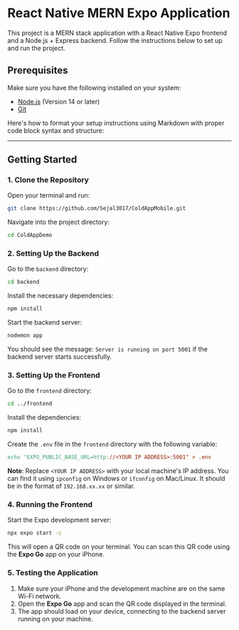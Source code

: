# React Native MERN Expo Application
This project is a MERN stack application with a React Native Expo frontend and a Node.js + Express backend. Follow the instructions below to set up and run the project.

## Prerequisites

Make sure you have the following installed on your system:

- [Node.js](https://nodejs.org/) (Version 14 or later)
- [Git](https://git-scm.com/)

Here's how to format your setup instructions using Markdown with proper code block syntax and structure:

---

## Getting Started

### 1. Clone the Repository

Open your terminal and run:

```bash
git clone https://github.com/Sejal3017/ColdAppMobile.git
```

Navigate into the project directory:

```bash
cd ColdAppDemo
```

### 2. Setting Up the Backend

Go to the `backend` directory:

```bash
cd backend
```

Install the necessary dependencies:

```bash
npm install
```


Start the backend server:

```bash
nodemon app
```

You should see the message: `Server is running on port 5001` if the backend server starts successfully.

### 3. Setting Up the Frontend

Go to the `frontend` directory:

```bash
cd ../frontend
```

Install the dependencies:

```bash
npm install
```

Create the `.env` file in the `frontend` directory with the following variable:

```makefile
echo "EXPO_PUBLIC_BASE_URL=http://<YOUR IP ADDRESS>:5001" > .env
```

**Note**: Replace `<YOUR IP ADDRESS>` with your local machine's IP address. You can find it using `ipconfig` on Windows or `ifconfig` on Mac/Linux. It should be in the format of `192.168.xx.xx` or similar.

### 4. Running the Frontend

Start the Expo development server:

```bash
npx expo start -c
```

This will open a QR code on your terminal. You can scan this QR code using the **Expo Go** app on your iPhone.

### 5. Testing the Application

1. Make sure your iPhone and the development machine are on the same Wi-Fi network.
2. Open the **Expo Go** app and scan the QR code displayed in the terminal.
3. The app should load on your device, connecting to the backend server running on your machine.

